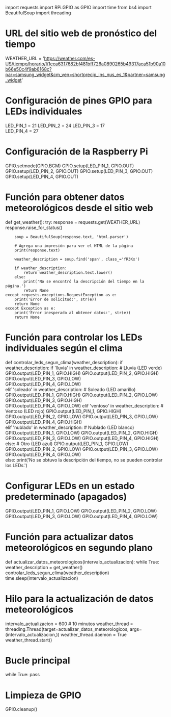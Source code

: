 import requests
import RPi.GPIO as GPIO
import time
from bs4 import BeautifulSoup
import threading

# URL del sitio web de pronóstico del tiempo
WEATHER_URL = 'https://weather.com/es-US/tiempo/horario/l/1eca6317682bf481bff726a0890265b49317aca51b90a10b66e50c4f9ab6168c?par=samsung_widget&cm_ven=shortprecip_ins_nus_es_1&partner=samsung_widget'

# Configuración de pines GPIO para LEDs individuales
LED_PIN_1 = 21
LED_PIN_2 = 24
LED_PIN_3 = 17  
LED_PIN_4 = 27  

# Configuración de la Raspberry Pi
GPIO.setmode(GPIO.BCM)
GPIO.setup(LED_PIN_1, GPIO.OUT)
GPIO.setup(LED_PIN_2, GPIO.OUT)
GPIO.setup(LED_PIN_3, GPIO.OUT)
GPIO.setup(LED_PIN_4, GPIO.OUT)

# Función para obtener datos meteorológicos desde el sitio web
def get_weather():
    try:
        response = requests.get(WEATHER_URL)
        response.raise_for_status()

        soup = BeautifulSoup(response.text, 'html.parser')
        
        # Agrega una impresión para ver el HTML de la página
        print(response.text)

        weather_description = soup.find('span', class_='fR3Kx')
        
        if weather_description:
            return weather_description.text.lower()
        else:
            print('No se encontró la descripción del tiempo en la página.')
            return None
    except requests.exceptions.RequestException as e:
        print('Error de solicitud:', str(e))
        return None
    except Exception as e:
        print('Error inesperado al obtener datos:', str(e))
        return None
    
# Función para controlar los LEDs individuales según el clima
def controlar_leds_segun_clima(weather_description):
    if weather_description:
        if 'lluvia' in weather_description:
            # Lluvia (LED verde)
            GPIO.output(LED_PIN_1, GPIO.HIGH)
            GPIO.output(LED_PIN_2, GPIO.HIGH)
            GPIO.output(LED_PIN_3, GPIO.LOW)   
            GPIO.output(LED_PIN_4, GPIO.LOW)  
        elif 'soleado' in weather_description:
            # Soleado (LED amarillo)
            GPIO.output(LED_PIN_1, GPIO.HIGH)
            GPIO.output(LED_PIN_2, GPIO.LOW)
            GPIO.output(LED_PIN_3, GPIO.HIGH)  
            GPIO.output(LED_PIN_4, GPIO.LOW)
        elif 'ventoso' in weather_description:
            # Ventoso (LED rojo)
            GPIO.output(LED_PIN_1, GPIO.HIGH)
            GPIO.output(LED_PIN_2, GPIO.LOW)
            GPIO.output(LED_PIN_3, GPIO.LOW)   
            GPIO.output(LED_PIN_4, GPIO.HIGH)  
        elif 'nublado' in weather_description:
            # Nublado (LED blanco)
            GPIO.output(LED_PIN_1, GPIO.LOW)
            GPIO.output(LED_PIN_2, GPIO.HIGH)
            GPIO.output(LED_PIN_3, GPIO.LOW) 
            GPIO.output(LED_PIN_4, GPIO.HIGH) 
        else:
            # Otro (LED azul)
            GPIO.output(LED_PIN_1, GPIO.LOW)
            GPIO.output(LED_PIN_2, GPIO.LOW)
            GPIO.output(LED_PIN_3, GPIO.LOW)
            GPIO.output(LED_PIN_4, GPIO.LOW)   
    else:
        print('No se obtuvo la descripción del tiempo, no se pueden controlar los LEDs.')

# Configurar LEDs en un estado predeterminado (apagados)
GPIO.output(LED_PIN_1, GPIO.LOW)
GPIO.output(LED_PIN_2, GPIO.LOW)
GPIO.output(LED_PIN_3, GPIO.LOW)
GPIO.output(LED_PIN_4, GPIO.LOW)

# Función para actualizar datos meteorológicos en segundo plano
def actualizar_datos_meteorologicos(intervalo_actualizacion):
    while True:
        weather_description = get_weather()
        controlar_leds_segun_clima(weather_description)
        time.sleep(intervalo_actualizacion)

# Hilo para la actualización de datos meteorológicos
intervalo_actualizacion = 600  # 10 minutos
weather_thread = threading.Thread(target=actualizar_datos_meteorologicos, args=(intervalo_actualizacion,))
weather_thread.daemon = True
weather_thread.start()

# Bucle principal
while True:
    pass

# Limpieza de GPIO
GPIO.cleanup()
